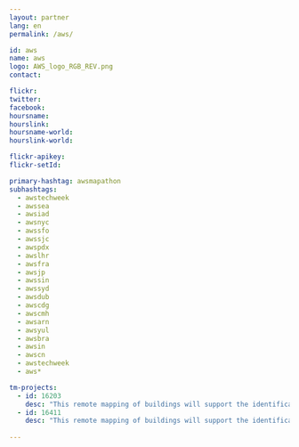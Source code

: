 ```yaml
---
layout: partner
lang: en
permalink: /aws/

id: aws
name: aws
logo: AWS_logo_RGB_REV.png
contact: 

flickr:
twitter: 
facebook: 
hoursname: 
hourslink: 
hoursname-world: 
hourslink-world: 

flickr-apikey:
flickr-setId:

primary-hashtag: awsmapathon
subhashtags:
  - awstechweek
  - awssea
  - awsiad
  - awsnyc
  - awssfo
  - awssjc
  - awspdx
  - awslhr
  - awsfra
  - awsjp
  - awssin
  - awssyd
  - awsdub
  - awscdg
  - awscmh
  - awsarn
  - awsyul
  - awsbra
  - awsin
  - awscn
  - awstechweek
  - aws*

tm-projects:
  - id: 16203
    desc: "This remote mapping of buildings will support the identification and characterization of settlements, as well as the implementation of planned activities and largely the generation of data for humanitarian activities."
  - id: 16411
    desc: "This remote mapping of buildings will support the identification and characterization of settlements, as well as the implementation of planned activities and largely the generation of data for humanitarian activities."
    
---
```

